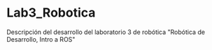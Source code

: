 # Lab3_Robotica
Descripción del desarrollo del laboratorio 3 de robótica "Robótica de Desarrollo, Intro a ROS"
